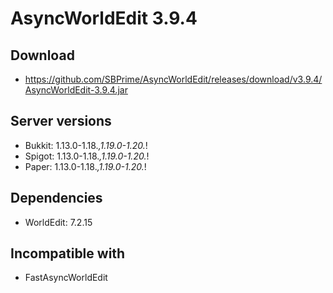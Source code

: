 # AsyncWorldEdit 3.9.4

## Download
- https://github.com/SBPrime/AsyncWorldEdit/releases/download/v3.9.4/AsyncWorldEdit-3.9.4.jar

## Server versions
- Bukkit: 1.13.0-1.18.*,1.19.0-1.20.*!
- Spigot: 1.13.0-1.18.*,1.19.0-1.20.*!
- Paper: 1.13.0-1.18.*,1.19.0-1.20.*!

## Dependencies
- WorldEdit: 7.2.15
## Incompatible with
- FastAsyncWorldEdit